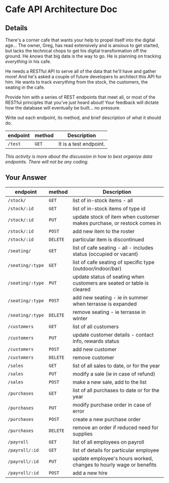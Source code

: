 # Cafe API Architecture Doc

## Details

There's a corner cafe that wants your help to propel itself into the digital age... The owner, Greg, has read extensively and is anxious to get started, but lacks the technical chops to get his digital transformation off the ground. He _knows_ that big data is the way to go. He is planning on tracking _everything_ in his cafe.

He needs a RESTful API to serve all of the data that he'll have and gather more! And he's asked a couple of future developers to architect this API for him. He wants to track _everything_ from the stock, the customers, the seating in the cafe.

Provide him with a series of REST endpoints that meet all, or most of the RESTful principles that you've just heard about! Your feedback will dictate how the database will eventually be built... no pressure.

Write out each endpoint, its method, and brief description of what it should do.

| endpoint | method | Description            |
| -------- | ------ | ---------------------- |
| `/test`  | `GET`  | It is a test endpoint. |

_This activity is more about the discussion in how to best organize data endpoints. There will not be any coding._

## Your Answer

| endpoint         | method   | Description                                                            |
| ---------------- | -------- | ---------------------------------------------------------------------- |
| `/stock/`        | `GET`    | list of in-stock items - all                                           |
| `/stock/:id`     | `GET`    | list of in-stock items of type id                                      |
| `/stock/:id`     | `PUT`    | update stock of item when customer makes purchase, or restock comes in |
| `/stock/:id`     | `POST`   | add new item to the roster                                             |
| `/stock/:id`     | `DELETE` | particular item is discontinued                                        |
| `/seating/`      | `GET`    | list of cafe seating - all - includes status (occupied or vacant)      |
| `/seating/:type` | `GET`    | list of cafe seating of specific type (outdoor/indoor/bar)             |
| `/seating/:type` | `PUT`    | update status of seating when customers are seated or table is cleared |
| `/seating/:type` | `POST`   | add new seating - ie in summer when terrasse is expanded               |
| `/seating/:type` | `DELETE` | remove seating - ie terrasse in winter                                 |
| `/customers`     | `GET`    | list of all customers                                                  |
| `/customers`     | `PUT`    | update customer details - contact info, rewards status                 |
| `/customers`     | `POST`   | add new customer                                                       |
| `/customers`     | `DELETE` | remove customer                                                        |
| `/sales`         | `GET`    | list of all sales to date, or for the year                             |
| `/sales`         | `PUT`    | modify a sale (ie in case of refund)                                   |
| `/sales`         | `POST`   | make a new sale, add to the list                                       |
| `/purchases`     | `GET`    | list of all purchases to date or for the year                          |
| `/purchases`     | `PUT`    | modify purchase order in case of error                                 |
| `/purchases`     | `POST`   | create a new purchase order                                            |
| `/purchases`     | `DELETE` | remove an order if reduced need for supplies                           |
| `/payroll`       | `GET`    | list of all employees on payroll                                       |
| `/payroll/:id`   | `GET`    | list of details for particular employee                                |
| `/payroll/:id`   | `PUT`    | update employee's hours worked, changes to hourly wage or benefits     |
| `/payroll/:id`   | `POST`   | add a new hire                                                         |
